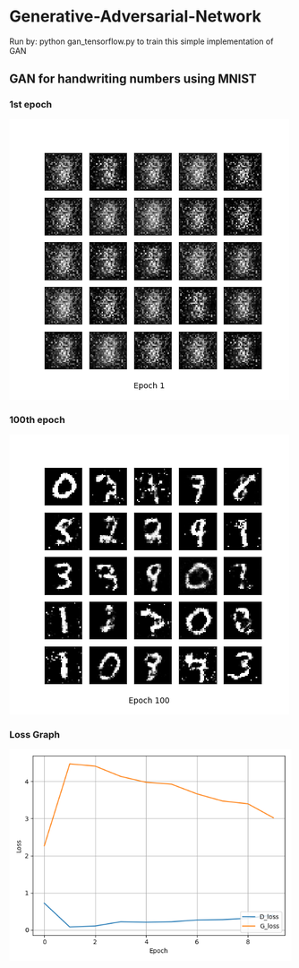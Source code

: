 # Generative-Adversarial-Network

Run by: python gan_tensorflow.py  to train this simple implementation of GAN

## GAN for handwriting numbers using MNIST

### 1st epoch 

![first epoch](MNIST_GAN_results/results/1.png)


### 100th epoch 

![100th epoch](MNIST_GAN_results/results/100.png)

### Loss Graph

![Loss func graph](MNIST_GAN_results/MNIST_GAN_train_hist.png)

